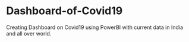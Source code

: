 # Dashboard-of-Covid19
Creating Dashboard on Covid19 using PowerBI with current data in India and all over world.
